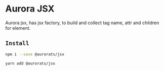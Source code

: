 # Aurora JSX

Aurora jsx, has jsx factory, to build and collect tag name, attr and children for element.

## `Install`

``` bash
npm i --save @aurorats/jsx
```

``` bash
yarn add @aurorats/jsx
```
